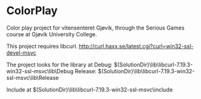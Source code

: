 ColorPlay
=========

Color play project for vitensenteret Gjøvik, through the Serious Games course at Gjøvik University College. 


This project requires libcurl. http://curl.haxx.se/latest.cgi?curl=win32-ssl-devel-msvc

The project looks for the library at
Debug:   $(SolutionDir)\lib\libcurl-7.19.3-win32-ssl-msvc\lib\Debug
Release: $(SolutionDir)\lib\libcurl-7.19.3-win32-ssl-msvc\lib\Release

Include at
$(SolutionDir)\lib\libcurl-7.19.3-win32-ssl-msvc\include
